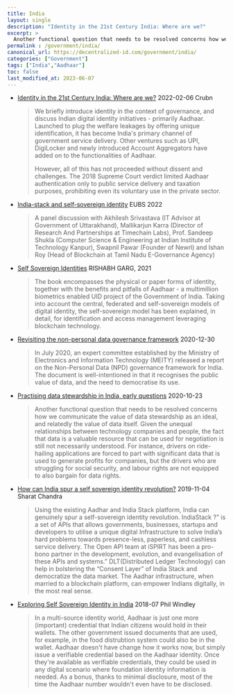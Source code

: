 ```yaml
---
title: India
layout: single
description: "Identity in the 21st Century India: Where are we?"
excerpt: >
  Another functional question that needs to be resolved concerns how we communicate the value of data stewardship as an ideal, and relatedly the value of data itself. Given the unequal relationships between technology companies and people, the fact that data is a valuable resource that can be used for negotiation is still not necessarily understood.
permalink : /government/india/
canonical_url: https://decentralized-id.com/government/india/
categories: ["Government"]
tags: ["India","Aadhaar"]
toc: false
last_modified_at: 2023-06-07
---
```


* [Identity in the 21st Century India: Where are we?](http://web.archive.org/web/20220207113647/https://www.crubn.com/_files/ugd/3e90e2_82e2de11e1194f1c93ed68c411d78564.pdf?index=true) 2022-02-06 Crubn
  > We briefly introduce identity in the context of governance, and discuss Indian digital identity initiatives - primarily Aadhaar. Launched to plug the welfare leakages by offering unique identification, it has become India's primary channel of government service delivery. Other ventures such as UPI, DigiLocker and newly introduced Account Aggregators have added on to the functionalities of Aadhaar.
  > 
  > However, all of this has not proceeded without dissent and challenges. The 2018 Supreme Court verdict limited Aadhaar authentication only to public service delivery and taxation purposes, prohibiting even its voluntary use in the private sector.
* [India-stack and self-sovereign identity](https://www.youtube.com/watch?v=of-iuDZpWuA) EUBS 2022
  > A panel discussion with Akhilesh Srivastava (IT Advisor at Government of Uttarakhand), Mallikarjun Karra (Director of Research And Partnerships at Timechain Labs), Prof. Sandeep Shukla (Computer Science & Engineering at Indian Institute of Technology Kanpur), Swapnil Pawar (Founder of Newrl) and Ishan Roy (Head of Blockchain at Tamil Nadu E-Governance Agency)
* [Self Sovereign Identities](https://www.academia.edu/7401699/Self_Sovereign_Identities) RISHABH GARG, 2021
  > The book encompasses the physical or paper forms of identity, together with the benefits and pitfalls of Aadhaar - a multimillion biometrics enabled UID project of the Government of India. Taking into account the central, federated and self-sovereign models of digital identity, the self-sovereign model has been explained, in detail, for identification and access management leveraging blockchain technology. 
* [Revisiting the non-personal data governance framework](https://www.orfonline.org/expert-speak/data-development-revisiting-non-personal-data-governance-framework/) 2020-12-30
  > In July 2020, an expert committee established by the Ministry of Electronics and Information Technology (MEITY) released a report on the Non-Personal Data (NPD) governance framework for India. The document is well-intentioned in that it recognises the public value of data, and the need to democratise its use.
* [Practising data stewardship in India, early questions](https://www.adalovelaceinstitute.org/blog/practising-data-stewardship-in-india/) 2020-10-23
  > Another functional question that needs to be resolved concerns how we communicate the value of data stewardship as an ideal, and relatedly the value of data itself. Given the unequal relationships between technology companies and people, the fact that data is a valuable resource that can be used for negotiation is still not necessarily understood. For instance, drivers on ride-hailing applications are forced to part with significant data that is used to generate profits for companies, but the drivers who are struggling for social security, and labour rights are not equipped to also bargain for data rights.
* [How can India spur a self sovereign identity revolution?](https://community.nasscom.in/communities/emerging-tech/how-can-india-spur-a-self-sovereign-identity-revolution.html) 2019-11-04 Sharat Chandra
  > Using the existing Aadhar and India Stack platform, India can genuinely spur a self-sovereign identity revolution. IndiaStack ?” is a set of APIs that allows governments, businesses, startups and developers to utilise a unique digital Infrastructure to solve India’s hard problems towards presence-less, paperless, and cashless service delivery. The Open API team at iSPIRT has been a pro-bono partner in the development, evolution, and evangelisation of these APIs and systems.” DLT(Distributed Ledger Technology) can help in bolstering the “Consent Layer” of India Stack and democratize the data market. The Aadhar infrastructure, when married to a blockchain platform, can empower Indians digitally, in the most real sense.
* [Exploring Self Sovereign Identity in India](https://www.windley.com/archives/2018/07/exploring_self-sovereign_identity_in_india.shtml) 2018-07 Phil Windley
  >  In a multi-source identity world, Aadhaar is just one more (important) credential that Indian citizens would hold in their wallets. The other government issued documents that are used, for example, in the food distrubtion system could also be in the wallet. Aadhaar doesn't have change how it works now, but simply issue a verifiable credential based on the Aadhaar identity. Once they're available as verifiable credentials, they could be used in any digital scenario where foundation identity information is needed. As a bonus, thanks to minimal disclosure, most of the time the Aadhaar number wouldn't even have to be disclosed. 

